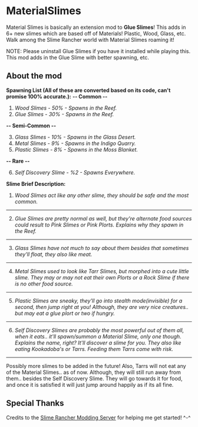 ﻿# MaterialSlimes

Material Slimes is basically an extension mod to **Glue Slimes**﻿! This adds in 6+ new slimes which are based off of Materials! Plastic, Wood, Glass, etc. Walk among the Slime Rancher world with Material Slimes roaming it!

NOTE: Please uninstall Glue Slimes if you have it installed while playing this. This mod adds in the Glue Slime with better spawning, etc.

## About the mod

**Spawning List (All of these are converted based on its code, can't promise 100% accurate.):**
**-- Common --**
1. *Wood Slimes - 50% - Spawns in the Reef.*
2. *Glue Slimes - 30% - Spawns in the Reef.*

**-- Semi-Common --**

3. *Glass Slimes - 10% - Spawns in the Glass Desert.*
4. *Metal Slimes - 9% - Spawns in the Indigo Quarry.*
5. *Plastic Slimes - 8% - Spawns in the Moss Blanket.*

**-- Rare  --**

6. *Self Discovery Slime - %2 - Spawns Everywhere.*

**Slime Brief Description:**
1. *Wood Slimes act like any other slime, they should be safe and the most common.*
----------------------------------------------------------------------------------------------------------------------------------------------------------------------------------
2. *Glue Slimes are pretty normal as well, but they're alternate food sources could result to Pink Slimes or Pink Plorts. Explains why they spawn in the Reef.*
----------------------------------------------------------------------------------------------------------------------------------------------------------------------------------
3. *Glass Slimes have not much to say about them besides that sometimes they'll float, they also like meat.*
----------------------------------------------------------------------------------------------------------------------------------------------------------------------------------
4. *Metal Slimes used to look like Tarr Slimes, but morphed into a cute little slime. They may or may not eat their own Plorts or a Rock Slime if there is no other food source.*
----------------------------------------------------------------------------------------------------------------------------------------------------------------------------------
5. *Plastic Slimes are sneaky, they'll go into stealth mode(invisible) for a second, then jump right at you! Although, they are very nice creatures.. but may eat a glue plort or two if hungry.*
----------------------------------------------------------------------------------------------------------------------------------------------------------------------------------
6. *Self Discovery Slimes are probably the most powerful out of them all, when it eats.. it'll spawn/summon a Material Slime, only one though. Explains the name, right? It'll discover a slime for you. They also like eating Kookadoba's or Tarrs. Feeding them Tarrs come with risk.*
----------------------------------------------------------------------------------------------------------------------------------------------------------------------------------

Possibly more slimes to be added in the future! Also, Tarrs will not eat any of the Material Slimes.. as of now. Although, they will still run away from them.. besides the Self Discovery Slime. They will go towards it for food, and once it is satisfied it will just jump around happily as if its all fine.

## Special Thanks

Credits to the [Slime Rancher Modding Server](https://discord.gg/N8Taura) for helping me get started! ^-^